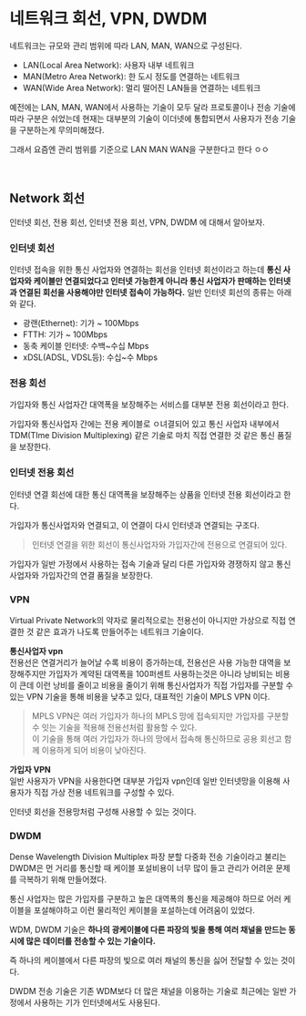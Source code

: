 # 네트워크 회선, VPN, DWDM

네트워크는 규모와 관리 범위에 따라 LAN, MAN, WAN으로 구성된다.
- LAN(Local Area Network): 사용자 내부 네트워크
- MAN(Metro Area Network): 한 도시 정도를 연결하는 네트워크
- WAN(Wide Area Network): 멀리 떨어진 LAN들을 연결하는 네트워크

예전에는 LAN, MAN, WAN에서 사용하는 기술이 모두 달라 프로토콜이나 전송 기술에 따라 구분은 쉬었는데 현재는 대부분의 기술이 이더넷에 통합되면서 사용자가 전송 기술을 구분하는게 무의미해졌다.

그래서 요즘엔 관리 범위를 기준으로 LAN MAN WAN을 구분한다고 한다 ㅇㅇ

<br>

## Network 회선

인터넷 회선, 전용 회선, 인터넷 전용 회선, VPN, DWDM 에 대해서 알아보자.

### 인터넷 회선

인터넷 접속을 위한 통신 사업자와 연결하는 회선을 인터넷 회선이라고 하는데 **통신 사업자와 케이블만 연결되었다고 인터넷 가능한게 아니라 통신 사업자가 판매하는 인터넷과 연결된 회선을 사용해야만 인터넷 접속이 가능하다.** 일반 인터넷 회선의 종류는 아래와 같다.
- 광랜(Ethernet): 기가 ~ 100Mbps
- FTTH: 기가 ~ 100Mbps
- 동축 케이블 인터넷: 수백~수십 Mbps
- xDSL(ADSL, VDSL등): 수십~수 Mbps

### 전용 회선

가입자와 통신 사업자간 대역폭을 보장해주는 서비스를 대부분 전용 회선이라고 한다.

가입자와 통신사업자 간에는 전용 케이블로 ㅇ녀결되어 있고 통신 사업자 내부에서 TDM(TIme Division Multiplexing) 같은 기술로 마치 직접 연결한 것 같은 통신 품질을 보장한다.

### 인터넷 전용 회선

인터넷 연결 회선에 대한 통신 대역폭을 보장해주는 상품을 인터넷 전용 회선이라고 한다.

가입자가 통신사업자와 연결되고, 이 연결이 다시 인터넷과 연결되는 구조다.

> 인터넷 연결을 위한 회선이 통신사업자와 가입자간에 전용으로 연결되어 있다.

가입자가 일반 가정에서 사용하는 접속 기술과 달리 다른 가입자와 경쟁하지 않고 통신사업자와 가입자간의 연결 품질을 보장한다.

### VPN

Virtual Private Network의 약자로 물리적으로는 전용선이 아니지만 가상으로 직접 연결한 것 같은 효과가 나도록 만들어주는 네트워크 기술이다.

**통신사업자 vpn**  
전용선은 연결거리가 늘어날 수록 비용이 증가하는데, 전용선은 사용 가능한 대역을 보장해주지만 가입자가 계약된 대역폭을 100퍼센트 사용하는것은 아니라 낭비되는 비용이 큰데 이런 낭비를 줄이고 비용을 줄이기 위해 통신사업자가 직접 가입자를 구분할 수 있는 VPN 기술을 통해 비용을 낮추고 있다, 대표적인 기술이 MPLS VPN 이다.

> MPLS VPN은 여러 가입자가 하나의 MPLS 망에 접속되지만 가입자를 구분할 수 잇는 기술을 적용해 전용선처럼 활용할 수 있다.  
> 이 기술을 통해 여러 가입자가 하나의 망에서 접속해 통신하므로 공용 회선고 함께 이용하게 되어 비용이 낮아진다.

**가입자 VPN**  
일반 사용자가 VPN을 사용한다면 대부분 가입자 vpn인데 일반 인터넷망을 이용해 사용자가 직접 가상 전용 네트워크를 구성할 수 있다.

인터넷 회선을 전용망처럼 구성해 사용할 수 있는 것이다.


### DWDM

Dense Wavelength Division Multiplex 파장 분할 다중화 전송 기술이라고 불리는 DWDM은 먼 거리를 통신할 때 케이블 포설비용이 너무 많이 들고 관리가 어려운 문제를 극복하기 위해 만들어졌다.

통신 사업자는 많은 가입자를 구분하고 높은 대역폭의 통신을 제공해야 하므로 어러 케이블을 포설해야하고 이런 물리적인 케이블을 포설하는데 어려움이 있었다.

WDM, DWDM 기술은 **하나의 광케이블에 다른 파장의 빛을 통해 여러 채널을 만드는 동시에 많은 데이터를 전송할 수 있는 기술이다.**

즉 하나의 케이블에서 다른 파장의 빛으로 여러 채널의 통신을 싫어 전달할 수 있는 것이다.

DWDM 전송 기술은 기존 WDM보다 더 많은 채널을 이용하는 기술로 최근에는 일반 가정에서 사용하는 기가 인터넷에서도 사용된다.

